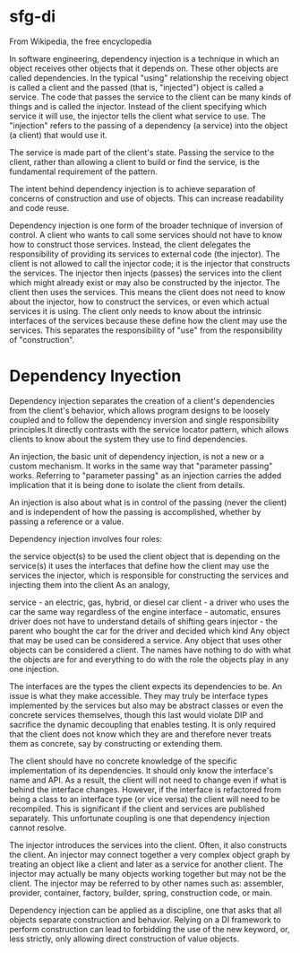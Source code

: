 # sfg-di
From Wikipedia, the free encyclopedia<br>

In software engineering, dependency injection is a technique in which an object receives other objects that it depends on. These other objects are called dependencies. In the typical "using" relationship the receiving object is called a client and the passed (that is, "injected") object is called a service. The code that passes the service to the client can be many kinds of things and is called the injector. Instead of the client specifying which service it will use, the injector tells the client what service to use. The "injection" refers to the passing of a dependency (a service) into the object (a client) that would use it.

The service is made part of the client's state. Passing the service to the client, rather than allowing a client to build or find the service, is the fundamental requirement of the pattern.

The intent behind dependency injection is to achieve separation of concerns of construction and use of objects. This can increase readability and code reuse.

Dependency injection is one form of the broader technique of inversion of control. A client who wants to call some services should not have to know how to construct those services. Instead, the client delegates the responsibility of providing its services to external code (the injector). The client is not allowed to call the injector code; it is the injector that constructs the services. The injector then injects (passes) the services into the client which might already exist or may also be constructed by the injector. The client then uses the services. This means the client does not need to know about the injector, how to construct the services, or even which actual services it is using. The client only needs to know about the intrinsic interfaces of the services because these define how the client may use the services. This separates the responsibility of "use" from the responsibility of "construction".
<h1>Dependency Inyection</h1> 
Dependency injection separates the creation of a client's dependencies from the client's behavior, which allows program designs to be loosely coupled and to follow the dependency inversion and single responsibility principles.It directly contrasts with the service locator pattern, which allows clients to know about the system they use to find dependencies.

An injection, the basic unit of dependency injection, is not a new or a custom mechanism. It works in the same way that "parameter passing" works. Referring to "parameter passing" as an injection carries the added implication that it is being done to isolate the client from details.

An injection is also about what is in control of the passing (never the client) and is independent of how the passing is accomplished, whether by passing a reference or a value.

Dependency injection involves four roles:

the service object(s) to be used
the client object that is depending on the service(s) it uses
the interfaces that define how the client may use the services
the injector, which is responsible for constructing the services and injecting them into the client
As an analogy,

service - an electric, gas, hybrid, or diesel car
client - a driver who uses the car the same way regardless of the engine
interface - automatic, ensures driver does not have to understand details of shifting gears
injector - the parent who bought the car for the driver and decided which kind
Any object that may be used can be considered a service. Any object that uses other objects can be considered a client. The names have nothing to do with what the objects are for and everything to do with the role the objects play in any one injection.

The interfaces are the types the client expects its dependencies to be. An issue is what they make accessible. They may truly be interface types implemented by the services but also may be abstract classes or even the concrete services themselves, though this last would violate DIP and sacrifice the dynamic decoupling that enables testing. It is only required that the client does not know which they are and therefore never treats them as concrete, say by constructing or extending them.

The client should have no concrete knowledge of the specific implementation of its dependencies. It should only know the interface's name and API. As a result, the client will not need to change even if what is behind the interface changes. However, if the interface is refactored from being a class to an interface type (or vice versa) the client will need to be recompiled. This is significant if the client and services are published separately. This unfortunate coupling is one that dependency injection cannot resolve.

The injector introduces the services into the client. Often, it also constructs the client. An injector may connect together a very complex object graph by treating an object like a client and later as a service for another client. The injector may actually be many objects working together but may not be the client. The injector may be referred to by other names such as: assembler, provider, container, factory, builder, spring, construction code, or main.

Dependency injection can be applied as a discipline, one that asks that all objects separate construction and behavior. Relying on a DI framework to perform construction can lead to forbidding the use of the new keyword, or, less strictly, only allowing direct construction of value objects.
